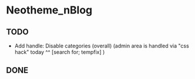 # Neotheme_nBlog

## TODO
- Add handle: Disable categories (overall) (admin area is handled via "css hack" today ^^ [search for; tempfix] )

## DONE
<!-- - Länk i Header till Journal (se skiss) -->
<!-- - Ta bort toolbar, behåll / testa pagination -->
<!-- - Layout: Som about (feed / post) -->
<!-- - Kategorier: Ta bort alla input i Admin (se till att inget syns i frontend på feed) -->
<!-- <?php # LYBE: Björn [Disable categories for now]  ?>
Lägg dessa på stina-temat -->
